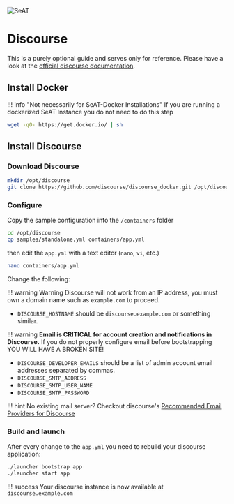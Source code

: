 ![SeAT](https://i.imgur.com/aPPOxSK.png)

# Discourse

This is a purely optional guide and serves only for reference. Please have a look at the [official discourse documentation](https://github.com/discourse/discourse/blob/master/docs/INSTALL.md).

## Install Docker

!!! info "Not necessarily for SeAT-Docker Installations"
    If you are running a dockerized SeAT Instance you do not need to do this step
    
````bash
wget -qO- https://get.docker.io/ | sh
````

## Install Discourse

### Download Discourse
````bash
mkdir /opt/discourse
git clone https://github.com/discourse/discourse_docker.git /opt/discourse
````
### Configure

Copy the sample configuration into the `/containers` folder 
````bash
cd /opt/discourse
cp samples/standalone.yml containers/app.yml
````
then edit the `app.yml` with a text editor (`nano`, `vi`, etc.)

````bash
nano containers/app.yml
````

Change the following:

!!! warning 
    Warning Discourse will not work from an IP address, you must own a domain name such as `example.com` to proceed.


* `DISCOURSE_HOSTNAME` should be `discourse.example.com` or something similar.

!!! warning 
    **Email is CRITICAL for account creation and notifications in Discourse.** If you do not properly configure email before bootstrapping YOU WILL HAVE A BROKEN SITE!
    
* `DISCOURSE_DEVELOPER_EMAILS` should be a list of admin account email addresses separated by commas.
* `DISCOURSE_SMTP_ADDRESS`
* `DISCOURSE_SMTP_USER_NAME`
* `DISCOURSE_SMTP_PASSWORD`

!!! hint
    No existing mail server? Checkout discourse's [Recommended Email Providers for Discourse](https://github.com/discourse/discourse/blob/master/docs/INSTALL-email.md) 



### Build and launch

After every change to the `app.yml` you need to rebuild your discourse application:

````bash
./launcher bootstrap app
./launcher start app
````

!!! success
    Your discourse instance is now available at `discourse.example.com`
    
